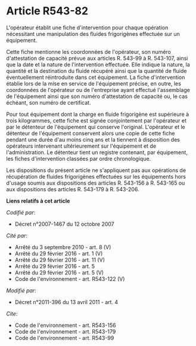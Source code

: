 # Article R543-82

L'opérateur établit une fiche d'intervention pour chaque opération nécessitant une manipulation des fluides frigorigènes
effectuée sur un équipement. 

Cette fiche mentionne les coordonnées de l'opérateur, son numéro d'attestation de capacité prévue aux articles R. 543-99 à R.
543-107, ainsi que la date et la nature de l'intervention effectuée. Elle indique la nature, la quantité et la destination du
fluide récupéré ainsi que la quantité de fluide éventuellement réintroduite dans cet équipement. La fiche d'intervention
établie lors de la mise en service de l'équipement précise, en outre, les coordonnées de l'opérateur ou de l'entreprise ayant
effectué l'assemblage de l'équipement ainsi que son numéro d'attestation de capacité ou, le cas échéant, son numéro de
certificat. 

Pour tout équipement dont la charge en fluide frigorigène est supérieure à trois kilogrammes, cette fiche est signée
conjointement par l'opérateur et par le détenteur de l'équipement qui conserve l'original. L'opérateur et le détenteur de
l'équipement conservent alors une copie de cette fiche pendant une durée d'au moins cinq ans et la tiennent à disposition des
opérateurs intervenant ultérieurement sur l'équipement et de l'administration. Le détenteur tient un registre contenant, par
équipement, les fiches d'intervention classées par ordre chronologique. 

Les dispositions du présent article ne s'appliquent pas aux opérations de récupération de fluides frigorigènes effectuées sur
les équipements hors d'usage soumis aux dispositions des articles R. 543-156 à R. 543-165 ou aux dispositions des articles R.
543-179 à R. 543-206.

**Liens relatifs à cet article**

_Codifié par_:

  - Décret n°2007-1467 du 12 octobre 2007

_Cité par_:

  - Arrêté du 3 septembre 2010 - art. 8 (V)
  - Arrêté du 29 février 2016 - art. 1 (V)
  - Arrêté du 29 février 2016 - art. 11 (V)
  - Arrêté du 29 février 2016 - art. 5
  - Arrêté du 29 février 2016 - art. 5 (V)
  - Code de l'environnement - art. R543-122 (V)

_Modifié par_:

  - Décret n°2011-396 du 13 avril 2011 - art. 4

_Cite_:

  - Code de l'environnement - art. R543-156
  - Code de l'environnement - art. R543-179
  - Code de l'environnement - art. R543-99
